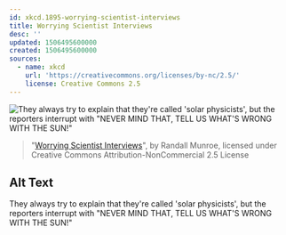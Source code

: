 ```yaml
---
id: xkcd.1895-worrying-scientist-interviews
title: Worrying Scientist Interviews
desc: ''
updated: 1506495600000
created: 1506495600000
sources:
  - name: xkcd
    url: 'https://creativecommons.org/licenses/by-nc/2.5/'
    license: Creative Commons 2.5
---
```

![They always try to explain that they're called 'solar physicists', but the reporters interrupt with "NEVER MIND THAT, TELL US WHAT'S WRONG WITH THE SUN!"](https://imgs.xkcd.com/comics/worrying_scientist_interviews.png)
> "[Worrying Scientist Interviews](https://xkcd.com/1895/)", by Randall Munroe, licensed under Creative Commons Attribution-NonCommercial 2.5 License

## Alt Text
They always try to explain that they're called 'solar physicists', but the reporters interrupt with "NEVER MIND THAT, TELL US WHAT'S WRONG WITH THE SUN!"
